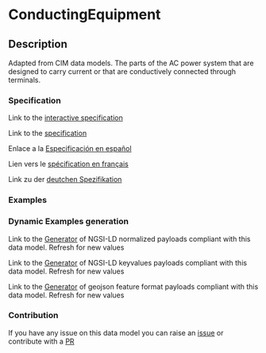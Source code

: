 # ConductingEquipment

## Description 

Adapted from CIM data models. The parts of the AC power system that are designed to carry current or that are conductively connected through terminals.
### Specification

Link to the [interactive specification](https://swagger.lab.fiware.org/?url=https://smart-data-models.github.io/dataModel.EnergyCIM/ConductingEquipment/swagger.yaml)

Link to the [specification](https://smart-data-models.github.io/dataModel.EnergyCIM/ConductingEquipment/doc/spec.md)

Enlace a la [Especificación en español](https://smart-data-models.github.io/dataModel.EnergyCIM/ConductingEquipment/doc/spec_ES.md)

Lien vers le [spécification en français](https://smart-data-models.github.io/dataModel.EnergyCIM/ConductingEquipment/doc/spec_FR.md)

Link zu der [deutchen Spezifikation](https://smart-data-models.github.io/dataModel.EnergyCIM/ConductingEquipment/doc/spec_DE.md)
### Examples
### Dynamic Examples generation

Link to the [Generator](https://smartdatamodels.org/extra/ngsi-ld_generator_v0.92.php?schemaUrl=https://raw.githubusercontent.com/smart-data-models/dataModel.EnergyCIM/master/ConductingEquipment/schema.json&email=info@smartdatamodels.org) of NGSI-LD normalized payloads compliant with this data model. Refresh for new values

Link to the [Generator](https://smartdatamodels.org/extra/ngsi-ld_generator_keyvalues_v0.92.php?schemaUrl=https://raw.githubusercontent.com/smart-data-models/dataModel.EnergyCIM/master/ConductingEquipment/schema.json&email=info@smartdatamodels.org) of NGSI-LD keyvalues payloads compliant with this data model. Refresh for new values

Link to the [Generator](https://smartdatamodels.org/extra/geojson_features_generator_v1.0.php?schemaUrl=https://raw.githubusercontent.com/smart-data-models/dataModel.EnergyCIM/master/ConductingEquipment/schema.json&email=info@smartdatamodels.org) of geojson feature format payloads compliant with this data model. Refresh for new values
### Contribution

 If you have any issue on this data model you can raise an [issue](https://github.com/smart-data-models/dataModel.EnergyCIM/issues)  or contribute with a [PR](https://github.com/smart-data-models/dataModel.EnergyCIM/pulls)